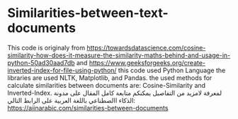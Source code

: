# Similarities-between-text-documents
This code is originaly from https://towardsdatascience.com/cosine-similarity-how-does-it-measure-the-similarity-maths-behind-and-usage-in-python-50ad30aad7db 
and https://www.geeksforgeeks.org/create-inverted-index-for-file-using-python/
this code used Python Language 
the libraries are used NLTK, Matplotlib, and Pandas.
the used methods for calculate similarities between documents are: Cosine-Similarity and Inverted-Index.
لمعرفة لامزيد من التفاصيل يمكنكم متابعة كامل المقال على مدونة الذكاء االصطناعي باللغة العربية على الرابط التالي:
https://aiinarabic.com/similarities-between-documents
